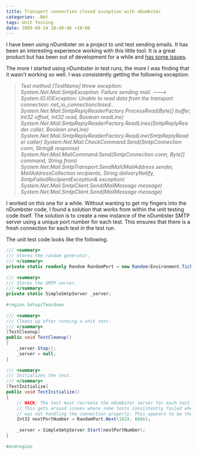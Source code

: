 ```yaml
---
title: Transport connection closed exception with nDumbster
categories: .Net
tags: Unit Testing
date: 2009-08-14 10:49:46 +10:00
---
```


I have been using nDumbster on a project to unit test sending emails. It has been an interesting experience working with this little tool. It is a great product but has been out of development for a while and [has some issues][0].

The more I started using nDumbster in test runs, the more I was finding that it wasn’t working so well. I was consistently getting the following exception:

> _Test method [TestName] threw exception:&#160; System.Net.Mail.SmtpException: Failure sending mail. ---&gt;&#160; System.IO.IOException: Unable to read data from the transport connection: net_io_connectionclosed.._
> _System.Net.Mail.SmtpReplyReaderFactory.ProcessRead(Byte[] buffer, Int32 offset, Int32 read, Boolean readLine)_
> _System.Net.Mail.SmtpReplyReaderFactory.ReadLines(SmtpReplyReader caller, Boolean oneLine)_
> _System.Net.Mail.SmtpReplyReaderFactory.ReadLine(SmtpReplyReader caller)_
> _System.Net.Mail.CheckCommand.Send(SmtpConnection conn, String& response)_
> _System.Net.Mail.MailCommand.Send(SmtpConnection conn, Byte[] command, String from)_
> _System.Net.Mail.SmtpTransport.SendMail(MailAddress sender, MailAddressCollection recipients, String deliveryNotify, SmtpFailedRecipientException& exception)_
> _System.Net.Mail.SmtpClient.Send(MailMessage message)_
> _System.Net.Mail.SmtpClient.Send(MailMessage message)_

<!--more-->

I worked on this one for a while. Without wanting to get my fingers into the nDumbster code, I found a solution that works from within the unit testing code itself. The solution is to create a new instance of the nDumbster SMTP server using a unique port number for each test. This ensures that there is a fresh connection for each test in the test run.

The unit test code looks like the following.

```csharp
/// <summary>
/// Stores the random generator.
/// </summary>
private static readonly Random RandomPort = new Random(Environment.TickCount);
    
/// <summary>
/// Stores the SMTP server.
/// </summary>
private static SimpleSmtpServer _server;
    
#region Setup/Teardown
    
/// <summary>
/// Cleans up after running a unit test.
/// </summary>
[TestCleanup]
public void TestCleanup()
{
    _server.Stop();
    _server = null;
}
    
/// <summary>
/// Initializes the test.
/// </summary>
[TestInitialize]
public void TestInitialize()
{
    // HACK: The test must recreate the nDumbster server for each test using a different port number
    // This gets around issues where some tests consistently failed when the whole test class was run because the server
    // was not handling the connection properly. This appears to be the only solution that works.
    Int32 nextPortNumber = RandomPort.Next(1024, 6666);
    
    _server = SimpleSmtpServer.Start(nextPortNumber);
}
    
#endregion
```

[0]: http://blogs.blackmarble.co.uk/blogs/rfennell/archive/2008/09/27/mocking-out-an-email-server.aspx
